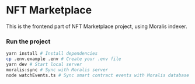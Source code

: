 # NFT Marketplace 

This is the frontend part of NFT Marketplace project, using Moralis indexer.

### Run the project

```bash
yarn install # Install dependencies
cp .env.example .env # Create your .env file
yarn dev # Start local server
moralis:sync # Sync with Moralis server
node watchEvents.ts # Sync smart contract events with Moralis database
```
